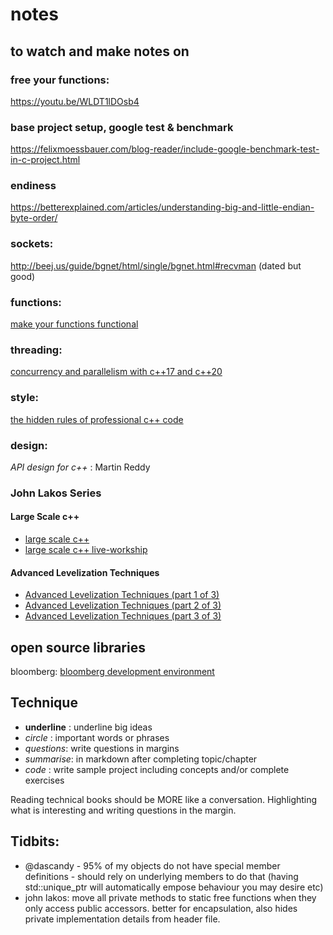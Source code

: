 # notes

## to watch and make notes on

### free your functions:

https://youtu.be/WLDT1lDOsb4

### base project setup, google test & benchmark

https://felixmoessbauer.com/blog-reader/include-google-benchmark-test-in-c-project.html

### endiness

https://betterexplained.com/articles/understanding-big-and-little-endian-byte-order/

### sockets:

http://beej.us/guide/bgnet/html/single/bgnet.html#recvman (dated but good)

### functions: 

[make your functions functional](https://www.fluentcpp.com/2016/11/22/make-your-functions-functional)

### threading: 

[concurrency and parallelism with c++17 and c++20](https://www.youtube.com/watch?v=fkqVRzy4JhA)

### style: 

[the hidden rules of professional c++ code](https://www.youtube.com/watch?v=fu6N6JbPOrI)

### design: 

_API design for c++_ : Martin Reddy

### John Lakos Series

#### Large Scale c++
- [large scale c++](https://www.youtube.com/watch?v=ASPj9-4yHO0)
- [large scale c++ live-workship](https://www.safaribooksonline.com/library/view/large-scale-c-livelessonsworkshop/9780134049731/)

#### Advanced Levelization Techniques
- [Advanced Levelization Techniques (part 1 of 3)](https://www.youtube.com/watch?v=QjFpKJ8Xx78)
- [Advanced Levelization Techniques (part 2 of 3)](https://www.youtube.com/watch?v=fzFOLsFASjU)
- [Advanced Levelization Techniques (part 3 of 3)](https://www.youtube.com/watch?v=NrARQ7rHV-c)

## open source libraries

bloomberg: [bloomberg development environment](https://github.com/bloomberg/bde)

## Technique

* __underline__ : underline big ideas
* _circle_ : important words or phrases
* *questions*: write questions in margins
* _summarise_: in markdown after completing topic/chapter
* _code_ : write sample project including concepts and/or complete exercises

Reading technical books should be MORE like a conversation. Highlighting what is interesting and writing questions in the margin.

## Tidbits:

* @dascandy - 95% of my objects do not have special member definitions - should rely on underlying members to do that (having std::unique_ptr will automatically empose behaviour you may desire etc)
* john lakos: move all private methods to static free functions when they only access public accessors. better for encapsulation, also hides private implementation details from header file. 

